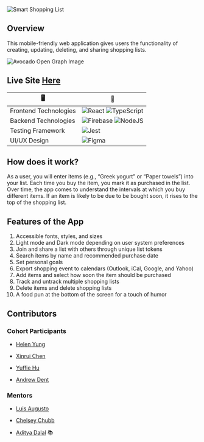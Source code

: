 ![Smart Shopping List](https://s2.loli.net/2022/08/29/WQ9YVyaXDCd7v51.png)

## Overview

This mobile-friendly web application gives users the functionality of creating, updating, deleting, and sharing shopping lists.

![Avocado Open Graph Image](https://s2.loli.net/2022/08/29/1Jl9gXMI38tnpZV.jpg)

## Live Site [Here](https://tcl-46-smart-shopping-list.web.app)

| 🖥                     | 🔧                                                                                                                                                                                                                                     |
| --------------------- | -------------------------------------------------------------------------------------------------------------------------------------------------------------------------------------------------------------------------------------- |
| Frontend Technologies | ![React](https://img.shields.io/badge/react-%2320232a.svg?style=for-the-badge&logo=react&logoColor=%2361DAFB) ![TypeScript](https://img.shields.io/badge/typescript-%23007ACC.svg?style=for-the-badge&logo=typescript&logoColor=white) |
| Backend Technologies  | ![Firebase](https://img.shields.io/badge/Firebase-039BE5?style=for-the-badge&logo=Firebase&logoColor=white) ![NodeJS](https://img.shields.io/badge/node.js-6DA55F?style=for-the-badge&logo=node.js&logoColor=white)                    |
| Testing Framework     | ![Jest](https://img.shields.io/badge/-jest-%23C21325?style=for-the-badge&logo=jest&logoColor=white)                                                                                                                                    |
| UI/UX Design          | ![Figma](https://img.shields.io/badge/figma-%23F24E1E.svg?style=for-the-badge&logo=figma&logoColor=white)                                                                                                                              |

## How does it work?

As a user, you will enter items (e.g., “Greek yogurt” or “Paper towels”) into your list. Each time you buy the item, you mark it as purchased in the list. Over time, the app comes to understand the intervals at which you buy different items. If an item is likely to be due to be bought soon, it rises to the top of the shopping list.

## Features of the App

1. Accessible fonts, styles, and sizes
2. Light mode and Dark mode depending on user system preferences
3. Join and share a list with others through unique list tokens
4. Search items by name and recommended purchase date
5. Set personal goals
6. Export shopping event to calendars (Outlook, iCal, Google, and Yahoo)
7. Add items and select how soon the item should be purchased
8. Track and untrack multiple shopping lists
9. Delete items and delete shopping lists
10. A food pun at the bottom of the screen for a touch of humor

## Contributors

### Cohort Participants

- [Helen Yung](https://github.com/h-yung)

- [Xinrui Chen](https://github.com/xynree)

- [Yuffie Hu](https://github.com/yuff1006)

- [Andrew Dent](https://github.com/andentx)

### Mentors

- [Luis Augusto](https://github.com/luisaugusto)

- [Chelsey Chubb](https://github.com/chelseychubb)

- [Aditya Dalal](https://github.com/adidalal) :books:
